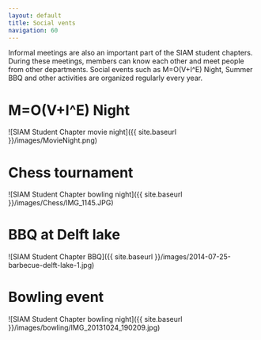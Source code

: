 ```yaml
---
layout: default
title: Social vents
navigation: 60
---
```


Informal meetings are also an important part of the SIAM student chapters. During these meetings, members can know each other and meet people from other departments. Social events such as M=O(V+I^E) Night, Summer BBQ and other activities are organized regularly every year. 

M=O(V+I^E) Night
===

![SIAM Student Chapter movie night]({{ site.baseurl }}/images/MovieNight.png)


Chess tournament
===

![SIAM Student Chapter bowling night]({{ site.baseurl }}/images/Chess/IMG_1145.JPG)


BBQ at Delft lake
===

![SIAM Student Chapter BBQ]({{ site.baseurl }}/images/2014-07-25-barbecue-delft-lake-1.jpg)


Bowling event
===

![SIAM Student Chapter bowling night]({{ site.baseurl }}/images/bowling/IMG_20131024_190209.jpg)
